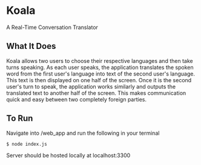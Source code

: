 # Koala
A Real-Time Conversation Translator

## What It Does
Koala allows two users to choose their respective languages and then take turns speaking. As each user speaks, the application translates the spoken word from the first user's language into text of the second user's language. This text is then displayed on one half of the screen. Once it is the second user's turn to speak, the application works similarly and outputs the translated text to another half of the screen. This makes communication quick and easy between two completely foreign parties.

## To Run
Navigate into /web_app and run the following in your terminal

```
$ node index.js
```

Server should be hosted locally at localhost:3300
